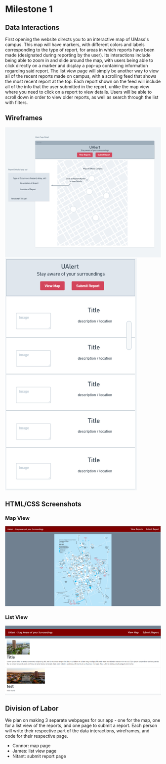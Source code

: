 # Milestone 1

## Data Interactions
First opening the website directs you to an interactive map of UMass's campus. This map will have markers, with different colors and labels corresponding to the type of report, for areas in which reports have been made (designated during reporting by the user). Its interactions include being able to zoom in and slide around the map, with users being able to click directly on a marker and display a pop-up containing information regarding said report.
The list view page will simply be another way to view all of the recent reports made on campus, with a scrolling feed that shows the most recent report at the top. Each report shown on the feed will include all of the info that the user submitted in the report, unlike the map view where you need to click on a report to view details. Users will be able to scroll down in order to view older reports, as well as search through the list with filters.

## Wireframes
![Map Page Wireframe](mapFrame.png)
![List View Wireframe](listView.PNG)

## HTML/CSS Screenshots
### Map View
![Map View of Reports](Resources/mapComplete.png)

### List View
![List View of Reports](listViewPage1.PNG)

## Division of Labor
We plan on making 3 separate webpages for our app - one for the map, one for a list view of the reports, and one page to submit a report. Each person will write their respective part of the data interactions, wireframes, and code for their respective page. 
- Connor: map page
- James: list view page
- Nitant: submit report page